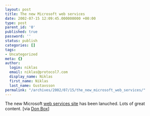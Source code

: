```yaml
---
layout: post
title: The new Microsoft web services
date: 2002-07-15 12:09:45.000000000 +00:00
type: post
parent_id: '0'
published: true
password: ''
status: publish
categories: []
tags:
- Uncategorized
meta: {}
author:
  login: niklas
  email: niklas@protocol7.com
  display_name: Niklas
  first_name: Niklas
  last_name: Gustavsson
permalink: "/archives/2002/07/15/the_new_microsoft_web_services/"
---
```

The new Microsoft [web services site](http://msdn.microsoft.com/webservices/default.asp) has been lanuched. Lots of great content. [via [Don Box](http://www.gotdotnet.com/team/dbox/spoutlet.aspx)]

